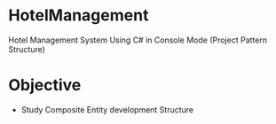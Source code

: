 # HotelManagement

Hotel Management System Using C# in Console Mode (Project Pattern Structure)

# Objective

- Study Composite Entity development Structure
